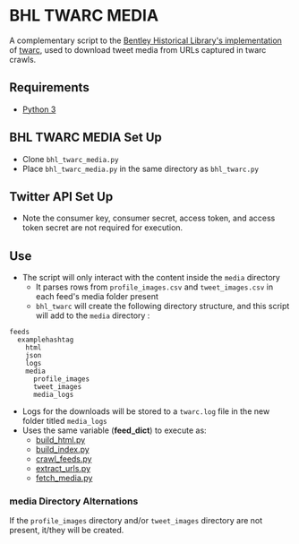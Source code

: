 # BHL TWARC MEDIA
A complementary script to the [Bentley Historical Library's implementation](https://github.com/bentley-historical-library/bhl_twarc) of [twarc](https://github.com/edsu/twarc), used to download tweet media from URLs captured in twarc crawls.

## Requirements
* [Python 3](https://www.python.org/)

## BHL TWARC MEDIA Set Up
* Clone `bhl_twarc_media.py`
* Place `bhl_twarc_media.py` in the same directory as `bhl_twarc.py`

## Twitter API Set Up
* Note the consumer key, consumer secret, access token, and access token secret are not required for execution.

## Use
* The script will only interact with the content inside the `media` directory
  * It parses rows from `profile_images.csv` and `tweet_images.csv` in each feed's media folder present
  * `bhl_twarc` will create the following directory structure, and this script will add to the `media` directory :
```
feeds
  examplehashtag
    html
    json
    logs
    media
      profile_images
      tweet_images
      media_logs
```

* Logs for the downloads will be stored to a `twarc.log` file in the new folder titled `media_logs` 
* Uses the same variable (**feed_dict**) to execute as:
  * [build_html.py](https://github.com/bentley-historical-library/bhl_twarc/blob/master/scripts/build_html.py)
  * [build_index.py](https://github.com/bentley-historical-library/bhl_twarc/blob/master/scripts/build_index.py)
  * [crawl_feeds.py](https://github.com/bentley-historical-library/bhl_twarc/blob/master/scripts/crawl_feeds.py)
  * [extract_urls.py](https://github.com/bentley-historical-library/bhl_twarc/blob/master/scripts/extract_urls.py)
  * [fetch_media.py](https://github.com/bentley-historical-library/bhl_twarc/blob/master/scripts/fetch_media.py)
  
### media Directory Alternations
If the `profile_images` directory and/or `tweet_images` directory are not present, it/they will be created.
